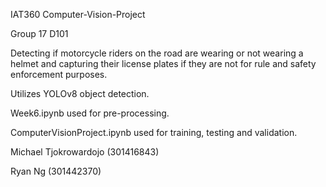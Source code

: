 IAT360 Computer-Vision-Project

Group 17 D101

Detecting if motorcycle riders on the road are wearing or not wearing a helmet and capturing their license plates if they are not for rule and safety enforcement purposes.

Utilizes YOLOv8 object detection.

Week6.ipynb used for pre-processing.

ComputerVisionProject.ipynb used for training, testing and validation.

Michael Tjokrowardojo (301416843)

Ryan Ng (301442370)
